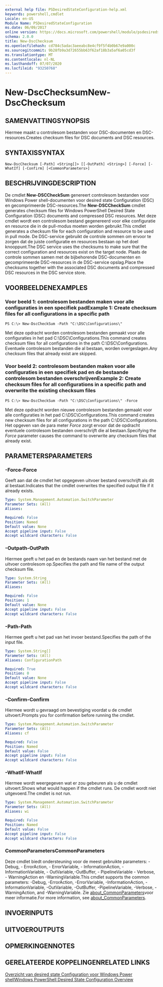 ```yaml
---
external help file: PSDesiredStateConfiguration-help.xml
keywords: powershell,cmdlet
Locale: en-US
Module Name: PSDesiredStateConfiguration
ms.date: 06/09/2017
online version: https://docs.microsoft.com/powershell/module/psdesiredstateconfiguration/new-dscchecksum?view=powershell-5.1&WT.mc_id=ps-gethelp
schema: 2.0.0
title: New-DscChecksum
ms.openlocfilehash: cd784c5adac3aeeabc8e4cf9f5f4b0b67e9a000c
ms.sourcegitcommit: 9b28fb9a3d72655bb63f62af18b3a5af6a05cd3f
ms.translationtype: MT
ms.contentlocale: nl-NL
ms.lasthandoff: 07/07/2020
ms.locfileid: "93250768"
---
```

# <span data-ttu-id="d41b9-103">New-DscChecksum</span><span class="sxs-lookup"><span data-stu-id="d41b9-103">New-DscChecksum</span></span>

## <span data-ttu-id="d41b9-104">SAMENVATTING</span><span class="sxs-lookup"><span data-stu-id="d41b9-104">SYNOPSIS</span></span>
<span data-ttu-id="d41b9-105">Hiermee maakt u controlesom bestanden voor DSC-documenten en DSC-resources.</span><span class="sxs-lookup"><span data-stu-id="d41b9-105">Creates checksum files for DSC documents and DSC resources.</span></span>

## <span data-ttu-id="d41b9-106">SYNTAXIS</span><span class="sxs-lookup"><span data-stu-id="d41b9-106">SYNTAX</span></span>

```
New-DscChecksum [-Path] <String[]> [[-OutPath] <String>] [-Force] [-WhatIf] [-Confirm] [<CommonParameters>]
```

## <span data-ttu-id="d41b9-107">BESCHRIJVING</span><span class="sxs-lookup"><span data-stu-id="d41b9-107">DESCRIPTION</span></span>
<span data-ttu-id="d41b9-108">De cmdlet **New-DSCCheckSum** genereert controlesom bestanden voor Windows Power shell-documenten voor desired state Configuration (DSC) en gecomprimeerde DSC-resources.</span><span class="sxs-lookup"><span data-stu-id="d41b9-108">The **New-DSCCheckSum** cmdlet generates checksum files for Windows PowerShell Desired State Configuration (DSC) documents and compressed DSC resources.</span></span>
<span data-ttu-id="d41b9-109">Met deze cmdlet wordt een controlesom bestand gegenereerd voor elke configuratie en resource die in de pull-modus moeten worden gebruikt.</span><span class="sxs-lookup"><span data-stu-id="d41b9-109">This cmdlet generates a checksum file for each configuration and resource to be used in pull mode.</span></span>
<span data-ttu-id="d41b9-110">De DSC-service gebruikt de controle sommen om ervoor te zorgen dat de juiste configuratie en resources bestaan op het doel knooppunt.</span><span class="sxs-lookup"><span data-stu-id="d41b9-110">The DSC service uses the checksums to make sure that the correct configuration and resources exist on the target node.</span></span>
<span data-ttu-id="d41b9-111">Plaats de controle sommen samen met de bijbehorende DSC-documenten en gecomprimeerde DSC-resources in de DSC-service opslag.</span><span class="sxs-lookup"><span data-stu-id="d41b9-111">Place the checksums together with the associated DSC documents and compressed DSC resources in the DSC service store.</span></span>

## <span data-ttu-id="d41b9-112">VOORBEELDEN</span><span class="sxs-lookup"><span data-stu-id="d41b9-112">EXAMPLES</span></span>

### <span data-ttu-id="d41b9-113">Voor beeld 1: controlesom bestanden maken voor alle configuraties in een specifiek pad</span><span class="sxs-lookup"><span data-stu-id="d41b9-113">Example 1: Create checksum files for all configurations in a specific path</span></span>

```
PS C:\> New-DscCheckSum -Path "C:\DSC\Configurations\"
```

<span data-ttu-id="d41b9-114">Met deze opdracht worden controlesom bestanden gemaakt voor alle configuraties in het pad C:\DSC\Configurations.</span><span class="sxs-lookup"><span data-stu-id="d41b9-114">This command creates checksum files for all configurations in the path C:\DSC\Configurations.</span></span>
<span data-ttu-id="d41b9-115">Eventuele controlesom bestanden die al bestaan, worden overgeslagen.</span><span class="sxs-lookup"><span data-stu-id="d41b9-115">Any checksum files that already exist are skipped.</span></span>

### <span data-ttu-id="d41b9-116">Voor beeld 2: controlesom bestanden maken voor alle configuraties in een specifiek pad en de bestaande controlesom bestanden overschrijven</span><span class="sxs-lookup"><span data-stu-id="d41b9-116">Example 2: Create checksum files for all configurations in a specific path and overwrite the existing checksum files</span></span>

```
PS C:\> New-DscCheckSum -Path "C:\DSC\Configurations\" -Force
```

<span data-ttu-id="d41b9-117">Met deze opdracht worden nieuwe controlesom bestanden gemaakt voor alle configuraties in het pad C:\DSC\Configurations.</span><span class="sxs-lookup"><span data-stu-id="d41b9-117">This command creates new checksum files for all configurations in the path C:\DSC\Configurations.</span></span>
<span data-ttu-id="d41b9-118">Het opgeven van de para meter *Force* zorgt ervoor dat de opdracht eventuele controlesom bestanden overschrijft die al bestaan.</span><span class="sxs-lookup"><span data-stu-id="d41b9-118">Specifying the *Force* parameter causes the command to overwrite any checksum files that already exist.</span></span>

## <span data-ttu-id="d41b9-119">PARAMETERS</span><span class="sxs-lookup"><span data-stu-id="d41b9-119">PARAMETERS</span></span>

### <span data-ttu-id="d41b9-120">-Force</span><span class="sxs-lookup"><span data-stu-id="d41b9-120">-Force</span></span>
<span data-ttu-id="d41b9-121">Geeft aan dat de cmdlet het opgegeven uitvoer bestand overschrijft als dit al bestaat.</span><span class="sxs-lookup"><span data-stu-id="d41b9-121">Indicates that the cmdlet overwrites the specified output file if it already exists.</span></span>

```yaml
Type: System.Management.Automation.SwitchParameter
Parameter Sets: (All)
Aliases:

Required: False
Position: Named
Default value: None
Accept pipeline input: False
Accept wildcard characters: False
```

### <span data-ttu-id="d41b9-122">-Outpath</span><span class="sxs-lookup"><span data-stu-id="d41b9-122">-OutPath</span></span>
<span data-ttu-id="d41b9-123">Hiermee geeft u het pad en de bestands naam van het bestand met de uitvoer controlesom op.</span><span class="sxs-lookup"><span data-stu-id="d41b9-123">Specifies the path and file name of the output checksum file.</span></span>

```yaml
Type: System.String
Parameter Sets: (All)
Aliases:

Required: False
Position: 1
Default value: None
Accept pipeline input: False
Accept wildcard characters: False
```

### <span data-ttu-id="d41b9-124">-Path</span><span class="sxs-lookup"><span data-stu-id="d41b9-124">-Path</span></span>
<span data-ttu-id="d41b9-125">Hiermee geeft u het pad van het invoer bestand.</span><span class="sxs-lookup"><span data-stu-id="d41b9-125">Specifies the path of the input file.</span></span>

```yaml
Type: System.String[]
Parameter Sets: (All)
Aliases: ConfigurationPath

Required: True
Position: 0
Default value: None
Accept pipeline input: False
Accept wildcard characters: False
```

### <span data-ttu-id="d41b9-126">-Confirm</span><span class="sxs-lookup"><span data-stu-id="d41b9-126">-Confirm</span></span>
<span data-ttu-id="d41b9-127">Hiermee wordt u gevraagd om bevestiging voordat u de cmdlet uitvoert.</span><span class="sxs-lookup"><span data-stu-id="d41b9-127">Prompts you for confirmation before running the cmdlet.</span></span>

```yaml
Type: System.Management.Automation.SwitchParameter
Parameter Sets: (All)
Aliases: cf

Required: False
Position: Named
Default value: False
Accept pipeline input: False
Accept wildcard characters: False
```

### <span data-ttu-id="d41b9-128">-WhatIf</span><span class="sxs-lookup"><span data-stu-id="d41b9-128">-WhatIf</span></span>
<span data-ttu-id="d41b9-129">Hiermee wordt weergegeven wat er zou gebeuren als u de cmdlet uitvoert.</span><span class="sxs-lookup"><span data-stu-id="d41b9-129">Shows what would happen if the cmdlet runs.</span></span>
<span data-ttu-id="d41b9-130">De cmdlet wordt niet uitgevoerd.</span><span class="sxs-lookup"><span data-stu-id="d41b9-130">The cmdlet is not run.</span></span>

```yaml
Type: System.Management.Automation.SwitchParameter
Parameter Sets: (All)
Aliases: wi

Required: False
Position: Named
Default value: False
Accept pipeline input: False
Accept wildcard characters: False
```

### <span data-ttu-id="d41b9-131">CommonParameters</span><span class="sxs-lookup"><span data-stu-id="d41b9-131">CommonParameters</span></span>
<span data-ttu-id="d41b9-132">Deze cmdlet biedt ondersteuning voor de meest gebruikte parameters: -Debug, - ErrorAction, - ErrorVariable, - InformationAction, -InformationVariable, - OutVariable,-OutBuffer, - PipelineVariable - Verbose, - WarningAction en -WarningVariable.</span><span class="sxs-lookup"><span data-stu-id="d41b9-132">This cmdlet supports the common parameters: -Debug, -ErrorAction, -ErrorVariable, -InformationAction, -InformationVariable, -OutVariable, -OutBuffer, -PipelineVariable, -Verbose, -WarningAction, and -WarningVariable.</span></span> <span data-ttu-id="d41b9-133">Zie [about_CommonParameters](https://go.microsoft.com/fwlink/?LinkID=113216)voor meer informatie.</span><span class="sxs-lookup"><span data-stu-id="d41b9-133">For more information, see [about_CommonParameters](https://go.microsoft.com/fwlink/?LinkID=113216).</span></span>

## <span data-ttu-id="d41b9-134">INVOER</span><span class="sxs-lookup"><span data-stu-id="d41b9-134">INPUTS</span></span>

## <span data-ttu-id="d41b9-135">UITVOER</span><span class="sxs-lookup"><span data-stu-id="d41b9-135">OUTPUTS</span></span>

## <span data-ttu-id="d41b9-136">OPMERKINGEN</span><span class="sxs-lookup"><span data-stu-id="d41b9-136">NOTES</span></span>

## <span data-ttu-id="d41b9-137">GERELATEERDE KOPPELINGEN</span><span class="sxs-lookup"><span data-stu-id="d41b9-137">RELATED LINKS</span></span>

[<span data-ttu-id="d41b9-138">Overzicht van desired state Configuration voor Windows Power shell</span><span class="sxs-lookup"><span data-stu-id="d41b9-138">Windows PowerShell Desired State Configuration Overview</span></span>](/powershell/scripting/dsc/overview/dscforengineers)

